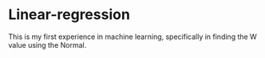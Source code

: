 # Linear-regression
This is my first experience in machine learning, specifically in finding the W value using the Normal.

